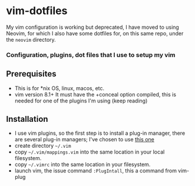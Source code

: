 # vim-dotfiles
My vim configuration is working but deprecated, I have moved to using Neovim, for which I also have
some dotfiles for, on this same repo, under the `neovim` directory.

### Configuration, plugins, dot files that I use to setup my vim 

## Prerequisites
- This is for *nix OS, linux, macos, etc.
- vim version 8.1+
It must have the +conceal option compiled, this is needed for one of the
plugins I'm using (keep reading) 

## Installation
- I use vim plugins, so the first step is to install a plug-in manager, there are several 
plug-in managers; I've chosen to use [this one](https://github.com/junegunn/vim-plug)
- create directory `~/.vim`
- copy `~/.vim/mappings.vim` into the same location in your local filesystem.
- copy `~/.vimrc` into the same location in your filesystem.
- launch vim, the issue command `:PlugIntall`, this a command from vim-plug
 
